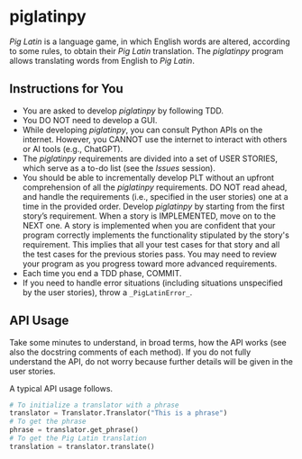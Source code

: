 # piglatinpy
_Pig Latin_ is a language game, in which English words are altered, according to some rules, to obtain their _Pig Latin_ translation. The _piglatinpy_ program allows translating words from English to _Pig Latin_.

## Instructions for You
* You are asked to develop _piglatinpy_ by following TDD.
* You DO NOT need to develop a GUI.
* While developing _piglatinpy_, you can consult Python APIs on the internet. However, you CANNOT use the internet to interact with others or AI tools (e.g., ChatGPT).
* The _piglatinpy_ requirements are divided into a set of USER STORIES, which serve as a to-do list (see the _Issues_ session).
* You should be able to incrementally develop PLT without an upfront comprehension of all the _piglatinpy_ requirements. DO NOT read ahead, and handle the requirements (i.e., specified in the user stories) one at a time in the provided order. Develop _piglatinpy_ by starting from the first story’s requirement. When a story is IMPLEMENTED, move on to the NEXT one. A story is implemented when you are confident that your program correctly implements the functionality stipulated by the story's requirement. This implies that all your test cases for that story and all the test cases for the previous stories pass. You may need to review your program as you progress toward more advanced requirements.
* Each time you end a TDD phase, COMMIT.
* If you need to handle error situations (including situations unspecified by the user stories), throw a `_PigLatinError_`.

## API Usage
Take some minutes to understand, in broad terms, how the API works (see also the docstring comments of each method). If you do not fully understand the API, do not worry because further details will be given in the user stories.

A typical API usage follows.
```python
# To initialize a translator with a phrase
translator = Translator.Translator("This is a phrase")
# To get the phrase
phrase = translator.get_phrase()
# To get the Pig Latin translation
translation = translator.translate()
```
